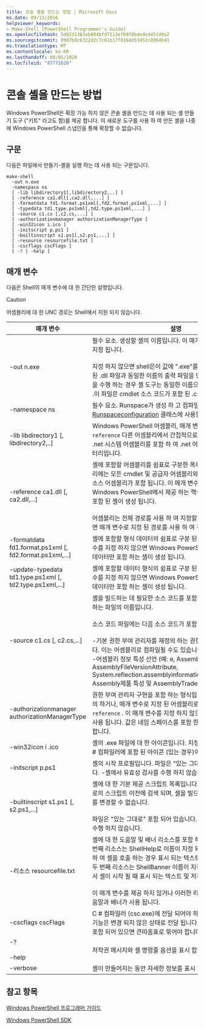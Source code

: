 ```yaml
---
title: 콘솔 셸을 만드는 방법 | Microsoft Docs
ms.date: 09/13/2016
helpviewer_keywords:
- Make-Shell [PowerShell Programmer's Guide]
ms.openlocfilehash: 5d8231363ab804bfd7113ef69f0bdede445149a2
ms.sourcegitcommit: 0907b8c6322d2c7c61b17f8168d53452c8964b41
ms.translationtype: MT
ms.contentlocale: ko-KR
ms.lasthandoff: 08/05/2020
ms.locfileid: "87771620"
---
```

# <a name="how-to-create-a-console-shell"></a>콘솔 셸을 만드는 방법

Windows PowerShell은 확장 가능 하지 않은 콘솔 셸을 만드는 데 사용 되는 셸 만들기 도구 ("키트" 라고도 함)를 제공 합니다. 이 새로운 도구를 사용 하 여 만든 셸을 나중에 Windows PowerShell 스냅인을 통해 확장할 수 없습니다.

## <a name="syntax"></a>구문

다음은 파일에서 만들기-셸을 실행 하는 데 사용 되는 구문입니다.

```
make-shell
  -out n.exe
  -namespace ns
  [ -lib libdirectory1[,libdirectory2,..] ]
  [ -reference ca1.dll[,ca2.dll,...] ]
  [ -formatdata fd1.format.ps1xml[,fd2.format.ps1xml,...] ]
  [ -typedata td1.type.ps1xml[,td2.type.ps1xml,...] ]
  [ -source c1.cs [,c2.cs,...] ]
  [ -authorizationmanager authorizationManagerType ]
  [ -win32icon i.ico ]
  [ -initscript p.ps1 ]
  [ -builtinscript s1.ps1[,s2.ps1,...] ]
  [ -resource resourcefile.txt ]
  [ -cscflags cscFlags ]
  [ -? | -help ]
```

## <a name="parameters"></a>매개 변수

다음은 Shell의 매개 변수에 대 한 간단한 설명입니다.

> [!CAUTION]
> 어셈블리에 대 한 UNC 경로는 Shell에서 지원 되지 않습니다.

|매개 변수|설명|
|---------------|-----------------|
|-out n.exe|필수 요소. 생성할 셸의 이름입니다. 이 매개 변수의 일부로 경로가 지정 됩니다.<br /><br /> 지정 하지 않으면 shell은이 값에 ".exe"를 추가 합니다. **주의:**  참조 된 .dll 파일과 동일한 이름의 출력 파일을 만들지 마십시오. 이 작업을 수행 하는 경우 셸 도구는 동일한 이름으로 .cs 파일을 만듭니다 .이 파일은 cmdlet 소스 코드가 포함 된 .cs 파일을 덮어씁니다.|
|-namespace ns|필수 요소. Runspace가 생성 하 고 컴파일하는 파생 된 [Runspaceconfiguration](/dotnet/api/System.Management.Automation.Runspaces.RunspaceConfiguration) 클래스에 사용할 네임 스페이스입니다.|
|-lib libdirectory1 [, libdirectory2,..]|Windows PowerShell 어셈블리, 매개 변수로 지정 된 어셈블리, `reference` 다른 어셈블리에서 간접적으로 참조 하는 어셈블리 및 .net 시스템 어셈블리를 포함 하 여 .net 어셈블리를 검색 하는 디렉터리입니다.|
|-reference ca1.dll [, ca2.dll,...]|셸에 포함할 어셈블리를 쉼표로 구분한 목록입니다. 이러한 어셈블리에는 모든 cmdlet 및 공급자 어셈블리와 함께 로드 해야 하는 리소스 어셈블리가 포함 됩니다. 이 매개 변수를 지정 하지 않으면 Windows PowerShell에서 제공 하는 핵심 cmdlet 및 공급자만 포함 된 셸이 생성 됩니다.<br /><br /> 어셈블리는 전체 경로를 사용 하 여 지정할 수 있으며, 그렇지 않으면 매개 변수로 지정 된 경로를 사용 하 여 검색 됩니다 `lib` .|
|-formatdata fd1.format.ps1xml [, fd2.format.ps1xml,...]|셸에 포함할 형식 데이터의 쉼표로 구분 된 목록입니다. 이 매개 변수를 지정 하지 않으면 Windows PowerShell에서 제공 하는 형식 데이터만 포함 하는 셸이 생성 됩니다.|
|-update-typedata td1.type.ps1xml [, td2.type.ps1xml,...]|셸에 포함할 데이터 형식의 쉼표로 구분 된 목록입니다. 이 매개 변수를 지정 하지 않으면 Windows PowerShell에서 제공 하는 형식 데이터만 포함 하는 셸이 생성 됩니다.|
|-source c1.cs [, c2.cs,...]|셸을 빌드하는 데 필요한 소스 코드를 포함 하는 셸 개발자가 제공 하는 파일의 이름입니다.<br /><br /> 소스 코드 파일에는 다음 소스 코드가 포함 될 수 있습니다.<br /><br /> -기본 권한 부여 관리자를 재정의 하는 권한 부여 관리자 구현입니다. 이는 어셈블리로 컴파일될 수도 있습니다.<br />-어셈블리 정보 특성 선언 (예: e, AssemblyCopyrightAttribute, AssemblyFileVersionAttribute, System.reflection.assemblyinformationalversionattribute>, Assembly제품 특성 및 AssemblyTrademarkAttribute)|
|-authorizationmanager authorizationManagerType|권한 부여 관리자 구현을 포함 하는 형식입니다. 소스 코드에서 정의 하거나, 매개 변수로 지정 된 어셈블리로 컴파일할 수 있습니다 `reference` . 이 매개 변수를 지정 하지 않으면 기본 보안 관리자가 사용 됩니다. 값은 네임 스페이스를 포함 한 전체 형식 이름 이어야 합니다.|
|-win32icon i .ico|셸의 .exe 파일에 대 한 아이콘입니다. 지정 하지 않으면 셸에는 c # 컴파일러에 포함 된 아이콘 (있는 경우)이 포함 됩니다.|
|-initscript p.ps1|셸의 시작 프로필입니다. 파일은 "있는 그대로" 포함 되어 있습니다. -셸에서 유효성 검사를 수행 하지 않습니다.|
|-builtinscript s1.ps1 [, s2.ps1,...]|셸에 대 한 기본 제공 스크립트 목록입니다. 이러한 스크립트는 경로의 스크립트 이전에 검색 되며, 셸을 빌드한 후에는 해당 콘텐츠를 변경할 수 없습니다.<br /><br /> 파일은 "있는 그대로" 포함 되어 있습니다. -셸에서 유효성 검사를 수행 하지 않습니다.|
|-리소스 resourcefile.txt|셸에 대 한 도움말 및 배너 리소스를 포함 하는 .txt 파일입니다. 첫 번째 리소스는 ShellHelp로 이름이 지정 되 고, 매개 변수를 사용 하 여 셸을 호출 하는 경우 표시 되는 텍스트를 포함 합니다 `help` . 두 번째 리소스는 ShellBanner 이름이 지정 되 고, 대화형 모드에서 셸이 시작 될 때 표시 되는 텍스트 및 저작권 정보를 포함 합니다.<br /><br /> 이 매개 변수를 제공 하지 않거나 이러한 리소스가 없으면 일반 도움말과 배너가 사용 됩니다.|
|-cscflags cscFlags|C # 컴파일러 (csc.exe)에 전달 되어야 하는 플래그입니다. 이러한 기능은 변경 되지 않은 상태로 전달 됩니다. 이 매개 변수에 공백이 포함 되어 있으면 큰따옴표로 묶어야 합니다.|
|-?<br /><br /> -help|저작권 메시지와 셸 명령줄 옵션을 표시 합니다.|
|-verbose|셸이 만들어지는 동안 자세한 정보를 표시 합니다.|

## <a name="see-also"></a>참고 항목

[Windows PowerShell 프로그래머 가이드](./windows-powershell-programmer-s-guide.md)

[Windows PowerShell SDK](../windows-powershell-reference.md)
